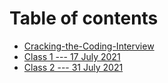 # Table of contents

* [Cracking-the-Coding-Interview](README.md)
* [Class 1 --- 17 July 2021](class-1-17-july-2021.md)
* [Class 2 --- 31 July 2021](class-2-31-july-2021.md)


